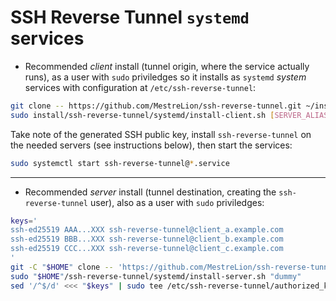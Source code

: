 SSH Reverse Tunnel `systemd` services
=====================================

* Recommended _client_ install (tunnel origin, where the service actually runs),
  as a user with `sudo` priviledges so it installs as `systemd` _system_ services
  with configuration at `/etc/ssh-reverse-tunnel`:

```sh
git clone -- https://github.com/MestreLion/ssh-reverse-tunnel.git ~/install/ssh-reverse-tunnel
sudo install/ssh-reverse-tunnel/systemd/install-client.sh [SERVER_ALIAS...]
```

Take note of the generated SSH public key, install `ssh-reverse-tunnel` on the
needed servers (see instructions below), then start the services:

```sh
sudo systemctl start ssh-reverse-tunnel@*.service
```

---

* Recommended _server_ install (tunnel destination, creating the `ssh-reverse-tunnel` user),
  also as a user with `sudo` priviledges:

```sh
keys='
ssh-ed25519 AAA...XXX ssh-reverse-tunnel@client_a.example.com
ssh-ed25519 BBB...XXX ssh-reverse-tunnel@client_b.example.com
ssh-ed25519 CCC...XXX ssh-reverse-tunnel@client_c.example.com
'
git -C "$HOME" clone -- 'https://github.com/MestreLion/ssh-reverse-tunnel' || true
sudo "$HOME"/ssh-reverse-tunnel/systemd/install-server.sh "dummy"
sed '/^$/d' <<< "$keys" | sudo tee /etc/ssh-reverse-tunnel/authorized_keys >/dev/null
```
